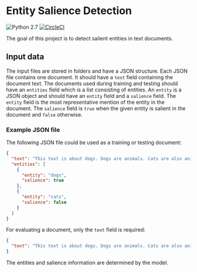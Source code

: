 # Entity Salience Detection

![Python 2.7](https://img.shields.io/badge/python-3.6-blue.svg) [![CircleCI](https://circleci.com/gh/kevin91nl/salience_detection/tree/master.svg?style=shield)](https://circleci.com/gh/kevin91nl/salience_detection/tree/master)

The goal of this project is to detect salient entities in text documents.

## Input data

The input files are stored in folders and have a JSON structure. Each JSON file contains one document. It should have a `text` field containing the document text. The documents used during training and testing should have an `entities` field which is a list consisting of entities. An `entity` is a JSON object and should have an `entity` field and a `salience` field. The `entity` field is the most representative mention of the entity in the document. The `salience` field is `true` when the given entity is salient in the document and `false` otherwise.

### Example JSON file

The following JSON file could be used as a training or testing document:

```json
{
  "text": "This text is about dogs. Dogs are animals. Cats are also animals.",
  "entities": [
    {
      "entity": "dogs",
      "salience": true
    },
    {
      "entity": "cats",
      "salience": false
    }
  ]
}
```

For evaluating a document, only the `text` field is required:

```json
{
  "text": "This text is about dogs. Dogs are animals. Cats are also animals."
}
```

The entities and salience information are determined by the model.